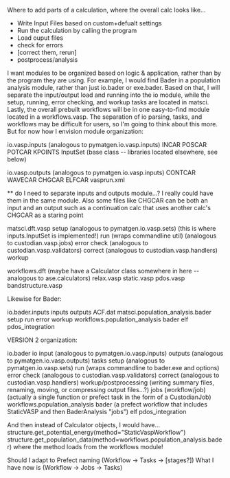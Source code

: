 Where to add parts of a calculation, where the overall calc looks like...
- Write Input Files based on custom+defualt settings
- Run the calculation by calling the program 
- Load ouput files
- check for errors
- [correct them, rerun]
- postprocess/analysis

I want modules to be organized based on logic & application, rather than by
the program they are using. For example, I would find Bader in a population
analysis module, rather than just io.bader or exe.bader. Based on that, I
will separate the input/output load and running into the io module, while
the setup, running, error checking, and workup tasks are located in matsci. 
Lastly, the overall prebuilt workflows will be in one easy-to-find module 
located in a workflows.vasp. The separation of io parsing, tasks, and workflows
may be difficult for users, so I'm going to think about this more. But for
now how I envision module organization:

io.vasp.inputs (analogous to pymatgen.io.vasp.inputs)
    INCAR
    POSCAR
    POTCAR
    KPOINTS
    InputSet (base class -- libraries located elsewhere, see below)

io.vasp.outputs (analogous to pymatgen.io.vasp.inputs)
    CONTCAR
    WAVECAR
    CHGCAR
    ELFCAR
    vasprun.xml

** do I need to separate inputs and outputs module...? I really could have them
in the same module. Also some files like CHGCAR can be both an input and an output
such as a continuation calc that uses another calc's CHGCAR as a staring point

matsci.dft.vasp
    setup (analogous to pymatgen.io.vasp.sets) (this is where inputs.InputSet is implemented!)
    run (wraps commandline util) (analogous to custodian.vasp.jobs)
    error
        check (analogous to custodian.vasp.validators)
        correct (analogous to custodian.vasp.handlers)
    workup

workflows.dft (maybe have a Calculator class somewhere in here -- analogous to ase.calculators)
    relax.vasp
    static.vasp
    pdos.vasp
    bandstructure.vasp



Likewise for Bader:

io.bader.inputs
    inputs
    outputs
        ACF.dat
matsci.population_analysis.bader
    setup
    run
    error
    workup
workflows.population_analysis
    bader
    elf
    pdos_integration



VERSION 2 organization:

io.bader
    io
        input (analogous to pymatgen.io.vasp.inputs)
        outputs (analogous to pymatgen.io.vasp.outputs)
    tasks
        setup (analogous to pymatgen.io.vasp.sets)
        run (wraps commandline to bader.exe and options)
        error
            check (analogous to custodian.vasp.validators)
            correct (analogous to custodian.vasp.handlers)
        workup/postprocessing (writing summary files, renaming, moving, or compressing output files...?)
    jobs (workflow/job) (actually a single function or prefect task in the form of a CustodianJob)
workflows.population_analysis
    bader (a prefect workflow that includes StaticVASP and then BaderAnalysis "jobs")
    elf
    pdos_integration

And then instead of Calculator objects, I would have...
structure.get_potential_energy(method="StaticVaspWorkflow")
structure.get_population_data(method=workflows.population_analysis.bader)
where the method loads from the workflows module!

Should I adapt to Prefect naming (Workflow -> Tasks -> [stages?])
What I have now is (Workflow -> Jobs -> Tasks)
